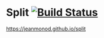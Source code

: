 # Split [![Build Status](https://travis-ci.com/jeanmonod/split.svg?branch=master)](https://travis-ci.com/jeanmonod/split)

https://jeanmonod.github.io/split
